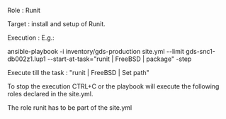 Role : Runit

Target : install and setup of Runit.

Execution :
E.g.: 

ansible-playbook -i inventory/gds-production site.yml --limit gds-snc1-db002z1.lup1 --start-at-task="runit | FreeBSD | package" -step

Execute till the task : "runit | FreeBSD | Set path"

To stop the execution CTRL+C or the playbook will execute the following roles declared in the site.yml.

The role runit has to be part of the site.yml